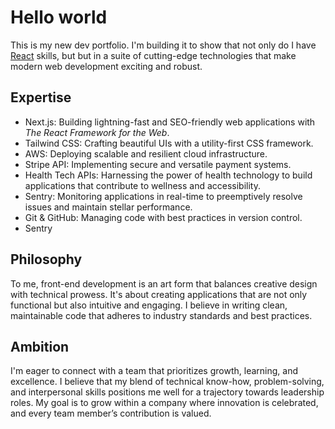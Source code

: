 # Hello world

This is my new dev portfolio. I'm building it to show that not only do I have [React](https://react.dev) skills, but but in a suite of cutting-edge technologies that make modern web development exciting and robust.

## Expertise

- Next.js: Building lightning-fast and SEO-friendly web applications with _The React Framework for the Web_.
- Tailwind CSS: Crafting beautiful UIs with a utility-first CSS framework.
- AWS: Deploying scalable and resilient cloud infrastructure.
- Stripe API: Implementing secure and versatile payment systems.
- Health Tech APIs: Harnessing the power of health technology to build applications that contribute to wellness and accessibility.
- Sentry: Monitoring applications in real-time to preemptively resolve issues and maintain stellar performance.
- Git & GitHub: Managing code with best practices in version control.
- Sentry

## Philosophy

To me, front-end development is an art form that balances creative design with technical prowess. It's about creating applications that are not only functional but also intuitive and engaging. I believe in writing clean, maintainable code that adheres to industry standards and best practices.

## Ambition

I'm eager to connect with a team that prioritizes growth, learning, and excellence. I believe that my blend of technical know-how, problem-solving, and interpersonal skills positions me well for a trajectory towards leadership roles. My goal is to grow within a company where innovation is celebrated, and every team member’s contribution is valued.
